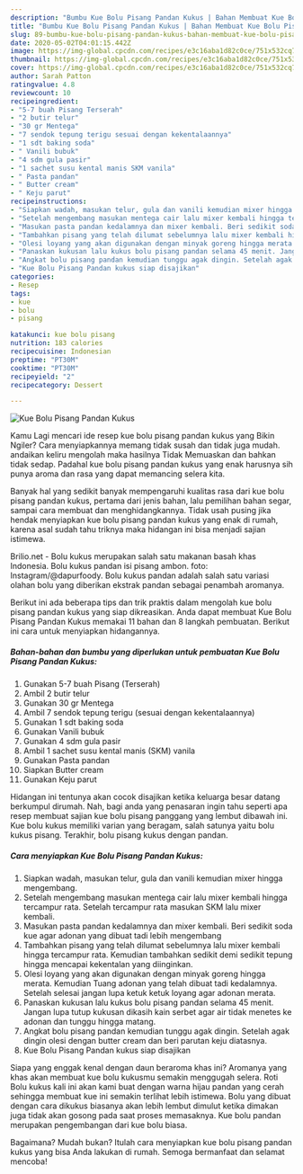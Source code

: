 ```yaml
---
description: "Bumbu Kue Bolu Pisang Pandan Kukus | Bahan Membuat Kue Bolu Pisang Pandan Kukus Yang Bisa Manjain Lidah"
title: "Bumbu Kue Bolu Pisang Pandan Kukus | Bahan Membuat Kue Bolu Pisang Pandan Kukus Yang Bisa Manjain Lidah"
slug: 89-bumbu-kue-bolu-pisang-pandan-kukus-bahan-membuat-kue-bolu-pisang-pandan-kukus-yang-bisa-manjain-lidah
date: 2020-05-02T04:01:15.442Z
image: https://img-global.cpcdn.com/recipes/e3c16aba1d82c0ce/751x532cq70/kue-bolu-pisang-pandan-kukus-foto-resep-utama.jpg
thumbnail: https://img-global.cpcdn.com/recipes/e3c16aba1d82c0ce/751x532cq70/kue-bolu-pisang-pandan-kukus-foto-resep-utama.jpg
cover: https://img-global.cpcdn.com/recipes/e3c16aba1d82c0ce/751x532cq70/kue-bolu-pisang-pandan-kukus-foto-resep-utama.jpg
author: Sarah Patton
ratingvalue: 4.8
reviewcount: 10
recipeingredient:
- "5-7 buah Pisang Terserah"
- "2 butir telur"
- "30 gr Mentega"
- "7 sendok tepung terigu sesuai dengan kekentalaannya"
- "1 sdt baking soda"
- " Vanili bubuk"
- "4 sdm gula pasir"
- "1 sachet susu kental manis SKM vanila"
- " Pasta pandan"
- " Butter cream"
- " Keju parut"
recipeinstructions:
- "Siapkan wadah, masukan telur, gula dan vanili kemudian mixer hingga mengembang."
- "Setelah mengembang masukan mentega cair lalu mixer kembali hingga tercampur rata. Setelah tercampur rata masukan SKM lalu mixer kembali."
- "Masukan pasta pandan kedalamnya dan mixer kembali. Beri sedikit soda kue agar adonan yang dibuat tadi lebih mengembang"
- "Tambahkan pisang yang telah dilumat sebelumnya lalu mixer kembali hingga tercampur rata. Kemudian tambahkan sedikit demi sedikit tepung hingga mencapai kekentalan yang diinginkan."
- "Olesi loyang yang akan digunakan dengan minyak goreng hingga merata. Kemudian Tuang adonan yang telah dibuat tadi kedalamnya. Setelah selesai jangan lupa ketuk ketuk loyang agar adonan merata."
- "Panaskan kukusan lalu kukus bolu pisang pandan selama 45 menit. Jangan lupa tutup kukusan dikasih kain serbet agar air tidak menetes ke adonan dan tunggu hingga matang."
- "Angkat bolu pisang pandan kemudian tunggu agak dingin. Setelah agak dingin olesi dengan butter cream dan beri parutan keju diatasnya."
- "Kue Bolu Pisang Pandan kukus siap disajikan"
categories:
- Resep
tags:
- kue
- bolu
- pisang

katakunci: kue bolu pisang 
nutrition: 183 calories
recipecuisine: Indonesian
preptime: "PT30M"
cooktime: "PT30M"
recipeyield: "2"
recipecategory: Dessert

---
```



![Kue Bolu Pisang Pandan Kukus](https://img-global.cpcdn.com/recipes/e3c16aba1d82c0ce/751x532cq70/kue-bolu-pisang-pandan-kukus-foto-resep-utama.jpg)

Kamu Lagi mencari ide resep kue bolu pisang pandan kukus yang Bikin Ngiler? Cara menyiapkannya memang tidak susah dan tidak juga mudah. andaikan keliru mengolah maka hasilnya Tidak Memuaskan dan bahkan tidak sedap. Padahal kue bolu pisang pandan kukus yang enak harusnya sih punya aroma dan rasa yang dapat memancing selera kita.

Banyak hal yang sedikit banyak mempengaruhi kualitas rasa dari kue bolu pisang pandan kukus, pertama dari jenis bahan, lalu pemilihan bahan segar, sampai cara membuat dan menghidangkannya. Tidak usah pusing jika hendak menyiapkan kue bolu pisang pandan kukus yang enak di rumah, karena asal sudah tahu triknya maka hidangan ini bisa menjadi sajian istimewa.

Brilio.net - Bolu kukus merupakan salah satu makanan basah khas Indonesia. Bolu kukus pandan isi pisang ambon. foto: Instagram/@dapurfoody. Bolu kukus pandan adalah salah satu variasi olahan bolu yang diberikan ekstrak pandan sebagai penambah aromanya.


Berikut ini ada beberapa tips dan trik praktis dalam mengolah kue bolu pisang pandan kukus yang siap dikreasikan. Anda dapat membuat Kue Bolu Pisang Pandan Kukus memakai 11 bahan dan 8 langkah pembuatan. Berikut ini cara untuk menyiapkan hidangannya.

<!--inarticleads1-->

##### Bahan-bahan dan bumbu yang diperlukan untuk pembuatan Kue Bolu Pisang Pandan Kukus:

1. Gunakan 5-7 buah Pisang (Terserah)
1. Ambil 2 butir telur
1. Gunakan 30 gr Mentega
1. Ambil 7 sendok tepung terigu (sesuai dengan kekentalaannya)
1. Gunakan 1 sdt baking soda
1. Gunakan  Vanili bubuk
1. Gunakan 4 sdm gula pasir
1. Ambil 1 sachet susu kental manis (SKM) vanila
1. Gunakan  Pasta pandan
1. Siapkan  Butter cream
1. Gunakan  Keju parut


Hidangan ini tentunya akan cocok disajikan ketika keluarga besar datang berkumpul dirumah. Nah, bagi anda yang penasaran ingin tahu seperti apa resep membuat sajian kue bolu pisang panggang yang lembut dibawah ini. Kue bolu kukus memiliki varian yang beragam, salah satunya yaitu bolu kukus pisang. Terakhir, bolu pisang kukus dengan pandan. 

<!--inarticleads2-->

##### Cara menyiapkan Kue Bolu Pisang Pandan Kukus:

1. Siapkan wadah, masukan telur, gula dan vanili kemudian mixer hingga mengembang.
1. Setelah mengembang masukan mentega cair lalu mixer kembali hingga tercampur rata. Setelah tercampur rata masukan SKM lalu mixer kembali.
1. Masukan pasta pandan kedalamnya dan mixer kembali. Beri sedikit soda kue agar adonan yang dibuat tadi lebih mengembang
1. Tambahkan pisang yang telah dilumat sebelumnya lalu mixer kembali hingga tercampur rata. Kemudian tambahkan sedikit demi sedikit tepung hingga mencapai kekentalan yang diinginkan.
1. Olesi loyang yang akan digunakan dengan minyak goreng hingga merata. Kemudian Tuang adonan yang telah dibuat tadi kedalamnya. Setelah selesai jangan lupa ketuk ketuk loyang agar adonan merata.
1. Panaskan kukusan lalu kukus bolu pisang pandan selama 45 menit. Jangan lupa tutup kukusan dikasih kain serbet agar air tidak menetes ke adonan dan tunggu hingga matang.
1. Angkat bolu pisang pandan kemudian tunggu agak dingin. Setelah agak dingin olesi dengan butter cream dan beri parutan keju diatasnya.
1. Kue Bolu Pisang Pandan kukus siap disajikan


Siapa yang enggak kenal dengan daun beraroma khas ini? Aromanya yang khas akan membuat kue bolu kukusmu semakin menggugah selera. Roti Bolu kukus kali ini akan kami buat dengan warna hijau pandan yang cerah sehingga membuat kue ini semakin terlihat lebih istimewa. Bolu yang dibuat dengan cara dikukus biasanya akan lebih lembut dimulut ketika dimakan juga tidak akan gosong pada saat proses memasaknya. Kue bolu pandan merupakan pengembangan dari kue bolu biasa. 

Bagaimana? Mudah bukan? Itulah cara menyiapkan kue bolu pisang pandan kukus yang bisa Anda lakukan di rumah. Semoga bermanfaat dan selamat mencoba!
